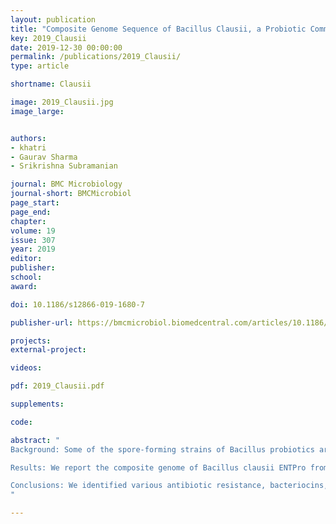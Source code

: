 ```yaml
---
layout: publication
title: "Composite Genome Sequence of Bacillus Clausii, a Probiotic Commercially Available as Enterogermina ®, and Insights Into Its Probiotic Properties"
key: 2019_Clausii
date: 2019-12-30 00:00:00
permalink: /publications/2019_Clausii/
type: article

shortname: Clausii

image: 2019_Clausii.jpg
image_large:


authors:
- khatri
- Gaurav Sharma
- Srikrishna Subramanian

journal: BMC Microbiology
journal-short: BMCMicrobiol
page_start:
page_end:
chapter:
volume: 19
issue: 307
year: 2019
editor:
publisher:
school:
award:

doi: 10.1186/s12866-019-1680-7

publisher-url: https://bmcmicrobiol.biomedcentral.com/articles/10.1186/s12866-019-1680-7

projects:
external-project:

videos:

pdf: 2019_Clausii.pdf

supplements:

code: 

abstract: "
Background: Some of the spore-forming strains of Bacillus probiotics are marketed commercially as they survive harsh gastrointestinal conditions and bestow health benefits to the host.

Results: We report the composite genome of Bacillus clausii ENTPro from a commercially available probiotic Enterogermina® and compare it with the genomes of other Bacillus probiotics. We find that the members of B. clausii species harbor high heterogeneity at the species as well as genus level. The genes conferring resistance to chloramphenicol, streptomycin, rifampicin, and tetracycline in the B. clausii ENTPro strain could be identified. The genes coding for the bacteriocin gallidermin, which prevents biofilm formation in the pathogens Staphylococcus aureus and S. epidermidis, were also identified. KEGG Pathway analysis suggested that the folate biosynthesis pathway, which depicts one of the important roles of probiotics in the host, is conserved completely in B. subtilis and minimally in B. clausii and other probiotics.

Conclusions: We identified various antibiotic resistance, bacteriocins, stress-related, and adhesion-related domains, and industrially-relevant pathways, in the genomes of these probiotic bacteria that are likely to help them survive in the harsh gastrointestinal tract, facilitating adhesion to host epithelial cells, persistence during antibiotic treatment and combating bacterial infections.
"

---
```

